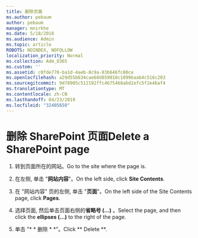```yaml
---
title: 删除页面
ms.author: pebaum
author: pebaum
manager: mnirkhe
ms.date: 5/18/2018
ms.audience: Admin
ms.topic: article
ROBOTS: NOINDEX, NOFOLLOW
localization_priority: Normal
ms.collection: Adm_O365
ms.custom: ''
ms.assetid: c0fde770-ba1d-4aeb-8c9a-83b646fc80ce
ms.openlocfilehash: a29d55b634cae68d859010c1099baab4c516c203
ms.sourcegitcommit: 9d78905c512192ffc4675468abd2efc5f2e4baf4
ms.translationtype: MT
ms.contentlocale: zh-CN
ms.lasthandoff: 04/23/2019
ms.locfileid: "32405650"
---
```

# <a name="delete-a-sharepoint-page"></a><span data-ttu-id="526b9-102">删除 SharePoint 页面</span><span class="sxs-lookup"><span data-stu-id="526b9-102">Delete a SharePoint page</span></span>

1. <span data-ttu-id="526b9-103">转到页面所在的网站。</span><span class="sxs-lookup"><span data-stu-id="526b9-103">Go to the site where the page is.</span></span>
    
2. <span data-ttu-id="526b9-104">在左侧, 单击 "**网站内容**"。</span><span class="sxs-lookup"><span data-stu-id="526b9-104">On the left side, click **Site Contents**.</span></span> 
    
3. <span data-ttu-id="526b9-105">在 "网站内容" 页的左侧, 单击 "**页面**"。</span><span class="sxs-lookup"><span data-stu-id="526b9-105">On the left side of the Site Contents page, click **Pages**.</span></span> 
    
4. <span data-ttu-id="526b9-106">选择页面, 然后单击页面右侧的**省略号 (...)** 。</span><span class="sxs-lookup"><span data-stu-id="526b9-106">Select the page, and then click the **ellipses (...)** to the right of the page.</span></span> 
    
5. <span data-ttu-id="526b9-107">单击 "\* \* 删除 \* \*"。</span><span class="sxs-lookup"><span data-stu-id="526b9-107">Click \*\* Delete \*\*.</span></span> 
    

